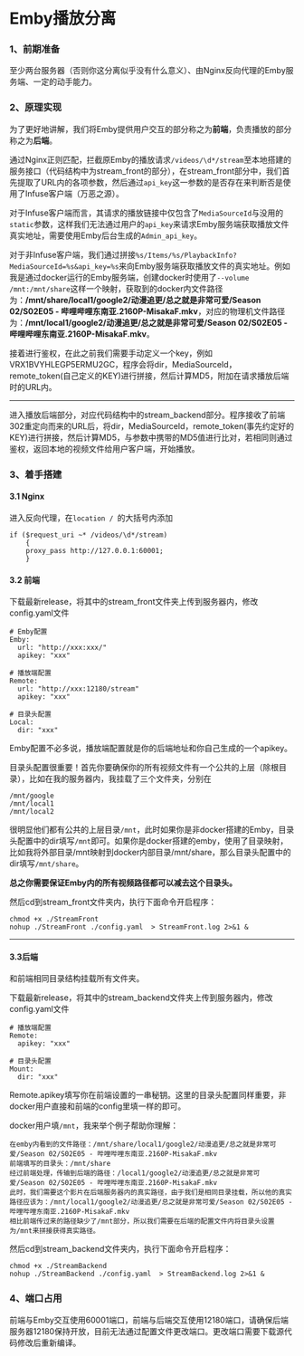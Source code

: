 # Emby播放分离

### 1、前期准备

至少两台服务器（否则你这分离似乎没有什么意义）、由Nginx反向代理的Emby服务端、一定的动手能力。

### 2、原理实现

为了更好地讲解，我们将Emby提供用户交互的部分称之为**前端**，负责播放的部分称之为**后端**。

通过Nginx正则匹配，拦截原Emby的播放请求`/videos/\d*/stream`至本地搭建的服务接口（代码结构中为stream_front的部分），在stream_front部分中，我们首先提取了URL内的各项参数，然后通过`api_key`这一参数的是否存在来判断否是使用了Infuse客户端（万恶之源）。

对于Infuse客户端而言，其请求的播放链接中仅包含了`MediaSourceId`与没用的`static`参数，这样我们无法通过用户的`api_key`来请求Emby服务端获取播放文件真实地址，需要使用Emby后台生成的`Admin_api_key`。

对于非Infuse客户端，我们通过拼接`%s/Items/%s/PlaybackInfo?MediaSourceId=%s&api_key=%s`来向Emby服务端获取播放文件的真实地址。例如我是通过docker运行的Emby服务端，创建docker时使用了`--volume /mnt:/mnt/share`这样一个映射，获取到的docker内文件路径为：**/mnt/share/local1/google2/动漫追更/总之就是非常可爱/Season 02/S02E05 - 哔哩哔哩东南亚.2160P-MisakaF.mkv**，对应的物理机文件路径为：**/mnt/local1/google2/动漫追更/总之就是非常可爱/Season 02/S02E05 - 哔哩哔哩东南亚.2160P-MisakaF.mkv**。

接着进行鉴权，在此之前我们需要手动定义一个key，例如VRX1BVYHLEGP5ERMU2GC，程序会将dir，MediaSourceId，remote_token(自己定义的KEY)进行拼接，然后计算MD5，附加在请求播放后端时的URL内。

------

进入播放后端部分，对应代码结构中的stream_backend部分。程序接收了前端302重定向而来的URL后，将dir，MediaSourceId，remote_token(事先约定好的KEY)进行拼接，然后计算MD5，与参数中携带的MD5值进行比对，若相同则通过鉴权，返回本地的视频文件给用户客户端，开始播放。

### 3、着手搭建

#### 3.1 Nginx

进入反向代理，在`location / `的大括号内添加

```
if ($request_uri ~* /videos/\d*/stream)
    {
    proxy_pass http://127.0.0.1:60001;
    }
```

#### 3.2 前端

下载最新release，将其中的stream_front文件夹上传到服务器内，修改config.yaml文件

```
# Emby配置
Emby:
  url: "http://xxx:xxx/"
  apikey: "xxx"

# 播放端配置
Remote:
  url: "http://xxx:12180/stream"
  apikey: "xxx"

# 目录头配置
Local: 
  dir: "xxx"
```

Emby配置不必多说，播放端配置就是你的后端地址和你自己生成的一个apikey。

目录头配置很重要！首先你要确保你的所有视频文件有一个公共的上层（除根目录），比如在我的服务器内，我挂载了三个文件夹，分别在

```
/mnt/google
/mnt/local1
/mnt/local2
```

很明显他们都有公共的上层目录`/mnt`，此时如果你是非docker搭建的Emby，目录头配置中的dir填写`/mnt`即可。如果你是docker搭建的emby，使用了目录映射，比如我将外部目录/mnt映射到docker内部目录/mnt/share，那么目录头配置中的dir填写`/mnt/share`。

**总之你需要保证Emby内的所有视频路径都可以减去这个目录头。**

然后cd到stream_front文件夹内，执行下面命令开启程序：

```
chmod +x ./StreamFront
nohup ./StreamFront ./config.yaml  > StreamFront.log 2>&1 &
```

------

#### 3.3后端

和前端相同目录结构挂载所有文件夹。

下载最新release，将其中的stream_backend文件夹上传到服务器内，修改config.yaml文件

```
# 播放端配置
Remote:
  apikey: "xxx"

# 目录头配置
Mount: 
  dir: "xxx"
```

Remote.apikey填写你在前端设置的一串秘钥。这里的目录头配置同样重要，非docker用户直接和前端的config里填一样的即可。

docker用户填`/mnt`，我来举个例子帮助你理解：

```
在emby内看到的文件路径：/mnt/share/local1/google2/动漫追更/总之就是非常可爱/Season 02/S02E05 - 哔哩哔哩东南亚.2160P-MisakaF.mkv
前端填写的目录头：/mnt/share
经过前端处理，传输到后端的路径：/local1/google2/动漫追更/总之就是非常可爱/Season 02/S02E05 - 哔哩哔哩东南亚.2160P-MisakaF.mkv
此时，我们需要这个影片在后端服务器内的真实路径，由于我们是相同目录挂载，所以他的真实路径应该为：/mnt/local1/google2/动漫追更/总之就是非常可爱/Season 02/S02E05 - 哔哩哔哩东南亚.2160P-MisakaF.mkv
相比前端传过来的路径缺少了/mnt部分，所以我们需要在后端的配置文件内将目录头设置为/mnt来拼接获得真实路径。
```

然后cd到stream_backend文件夹内，执行下面命令开启程序：

```
chmod +x ./StreamBackend
nohup ./StreamBackend ./config.yaml  > StreamBackend.log 2>&1 &
```

### 4、端口占用

前端与Emby交互使用60001端口，前端与后端交互使用12180端口，请确保后端服务器12180保持开放，目前无法通过配置文件更改端口。更改端口需要下载源代码修改后重新编译。
